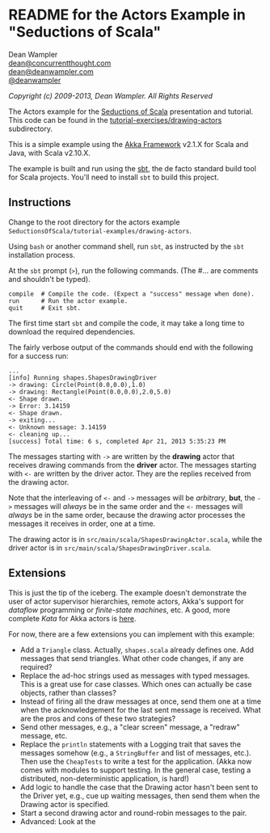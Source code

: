 # README for the Actors Example in "Seductions of Scala"

Dean Wampler<br/>
[dean@concurrentthought.com](mailto:dean@concurrentthought.com)<br/>
[dean@deanwampler.com](mailto:dean@deanwampler.com)<br/>
[@deanwampler](https://twitter.com/deanwampler)

*Copyright (c) 2009-2013, Dean Wampler. All Rights Reserved*

The Actors example for the [Seductions of Scala](https://github.com/deanwampler/Presentations/tree/master/SeductionsOfScala) presentation and tutorial. This code can be found in the [tutorial-exercises/drawing-actors](https://github.com/deanwampler/Presentations/tree/master/SeductionsOfScala/tutorial-exercises/drawing-actors) subdirectory.

This is a simple example using the [Akka Framework](http://akka.io) v2.1.X for Scala and Java, with Scala v2.10.X.

The example is built and run using the [sbt](http://www.scala-sbt.org/), the de facto standard build tool for Scala projects. You'll need to install `sbt` to build this project. 

## Instructions

Change to the root directory for the actors example `SeductionsOfScala/tutorial-examples/drawing-actors`. 

Using `bash` or another command shell, run `sbt`, as instructed by the `sbt` installation process.

At the `sbt` prompt (`>`), run the following commands. (The #... are comments and shouldn't be typed).

    compile  # Compile the code. (Expect a "success" message when done).
    run      # Run the actor example.
    quit     # Exit sbt.

The first time start `sbt` and compile the code, it may take a long time to download the required dependencies. 

The fairly verbose output of the commands should end with the following for a success run:

    ...
    [info] Running shapes.ShapesDrawingDriver
    -> drawing: Circle(Point(0.0,0.0),1.0)
    -> drawing: Rectangle(Point(0.0,0.0),2.0,5.0)
    <- Shape drawn.
    -> Error: 3.14159
    <- Shape drawn.
    -> exiting...
    <- Unknown message: 3.14159
    <- cleaning up...
    [success] Total time: 6 s, completed Apr 21, 2013 5:35:23 PM

The messages starting with `->` are written by the **drawing** actor that receives drawing commands from the **driver** actor. The messages starting with `<-` are written by the driver actor. They are the replies received from the drawing actor.

Note that the interleaving of `<-` and `->` messages will be *arbitrary*, **but**, the `->` messages will *always* be in the same order and the `<-` messages will *always* be in the same order, because the drawing actor processes the messages it receives in order, one at a time.

The drawing actor is in `src/main/scala/ShapesDrawingActor.scala`, while the driver actor is in `src/main/scala/ShapesDrawingDriver.scala`.

## Extensions

This is just the tip of the iceberg. The example doesn't demonstrate the user of actor supervisor hierarchies, remote actors, Akka's support for *dataflow* programming or *finite-state machines*, etc. A good, more complete *Kata* for Akka actors is [here](https://github.com/henrikengstrom/akka-meetup-sthlm).

For now, there are a few extensions you can implement with this example:

* Add a `Triangle` class. Actually, `shapes.scala` already defines one. Add messages that send triangles. What other code changes, if any are required?
* Replace the ad-hoc strings used as messages with typed messages. This is a great use for case classes. Which ones can actually be case objects, rather than classes?
* Instead of firing all the draw messages at once, send them one at a time when the acknowledgement for the last sent message is received. What are the pros and cons of these two strategies? 
* Send other messages, e.g., a "clear screen" message, a "redraw" message, etc.
* Replace the `println` statements with a Logging trait that saves the messages somehow (e.g., a `StringBuffer` and list of messages, etc.). Then use the `CheapTests` to write a test for the application. (Akka now comes with modules to support testing. In the general case, testing a distributed, non-deterministic application, is hard!)
* Add logic to handle the case that the Drawing actor hasn't been sent to the Driver yet, e.g., cue up waiting messages, then send them when the Drawing actor is specified.
* Start a second drawing actor and round-robin messages to the pair.
* Advanced: Look at the 
